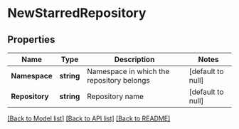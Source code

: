 # NewStarredRepository

## Properties
Name | Type | Description | Notes
------------ | ------------- | ------------- | -------------
**Namespace** | **string** | Namespace in which the repository belongs | [default to null]
**Repository** | **string** | Repository name | [default to null]

[[Back to Model list]](../README.md#documentation-for-models) [[Back to API list]](../README.md#documentation-for-api-endpoints) [[Back to README]](../README.md)


